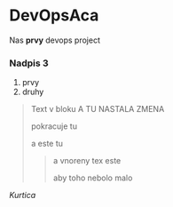 # DevOpsAca

Nas **prvy** devops project

### Nadpis 3

1. prvy
2. druhy


> Text v bloku A TU NASTALA ZMENA
> 
> pokracuje tu
> 
> a este tu
>> a vnoreny tex este
>> 
>> aby toho nebolo malo



*Kurtica*

